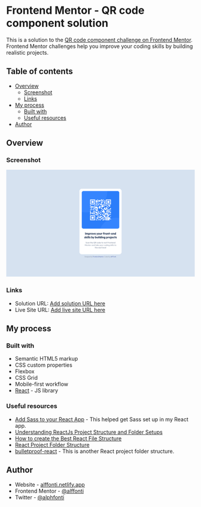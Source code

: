 # Frontend Mentor - QR code component solution

This is a solution to the [QR code component challenge on Frontend Mentor](https://www.frontendmentor.io/challenges/qr-code-component-iux_sIO_H). Frontend Mentor challenges help you improve your coding skills by building realistic projects. 

## Table of contents

- [Overview](#overview)
  - [Screenshot](#screenshot)
  - [Links](#links)
- [My process](#my-process)
  - [Built with](#built-with)
  - [Useful resources](#useful-resources)
- [Author](#author)

## Overview

### Screenshot

![](./screenshot.jpg)

### Links

- Solution URL: [Add solution URL here](https://your-solution-url.com)
- Live Site URL: [Add live site URL here](https://your-live-site-url.com)

## My process

### Built with

- Semantic HTML5 markup
- CSS custom properties
- Flexbox
- CSS Grid
- Mobile-first workflow
- [React](https://reactjs.org/) - JS library

### Useful resources

- [Add Sass to your React App](https://medium.com/nerd-for-tech/add-sass-to-your-react-app-in-2021-here-is-how-c7260c323a5a) - This helped get Sass set up in my React app.
- [Understanding ReactJs Project Structure and Folder Setups](https://www.xenonstack.com/insights/reactjs-project-structure)
- [How to create the Best React File Structure](https://medium.com/an-idea/how-to-create-the-best-react-file-structure-dd7eb51aa051)
- [React Project Folder Structure](https://dev.to/knitesh/react-project-folder-structure-30cm)
- [bulletproof-react](https://github.com/alan2207/bulletproof-react/blob/master/docs/project-structure.md) - This is another React project folder structure.


## Author

- Website - [alffonti.netlify.app](https://alffonti.netlify.app/)
- Frontend Mentor - [@alffonti](https://www.frontendmentor.io/profile/Alffonti)
- Twitter - [@alphfonti](https://twitter.com/alphfonti)

